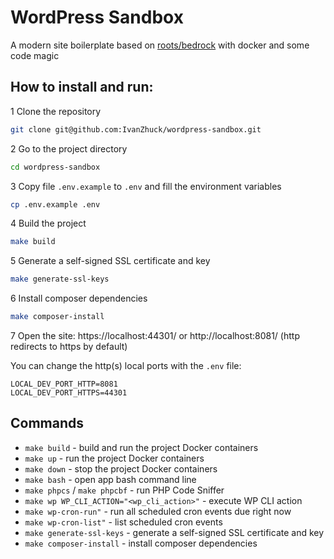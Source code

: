 # WordPress Sandbox
A modern site boilerplate based on [roots/bedrock](https://roots.io/bedrock/) with docker and some code magic

## How to install and run:

1 Clone the repository

```bash
git clone git@github.com:IvanZhuck/wordpress-sandbox.git
```

2 Go to the project directory

```bash
cd wordpress-sandbox
```

3 Copy file `.env.example` to `.env` and fill the environment variables

```bash
cp .env.example .env
```

4 Build the project

```bash
make build
```

5 Generate a self-signed SSL certificate and key

```bash
make generate-ssl-keys
```

6 Install composer dependencies

```bash
make composer-install
```

7 Open the site: https://localhost:44301/ or http://localhost:8081/ (http redirects to https by default)

You can change the http(s) local ports with the `.env` file:

```
LOCAL_DEV_PORT_HTTP=8081
LOCAL_DEV_PORT_HTTPS=44301
```

## Commands
- `make build` - build and run the project Docker containers
- `make up` - run the project Docker containers
- `make down` - stop the project Docker containers
- `make bash` - open app bash command line
- `make phpcs` / `make phpcbf` - run PHP Code Sniffer
- `make wp WP_CLI_ACTION="<wp_cli_action>"` - execute WP CLI action
- `make wp-cron-run"` - run all scheduled cron events due right now
- `make wp-cron-list"` - list scheduled cron events
- `make generate-ssl-keys` - generate a self-signed SSL certificate and key
- `make composer-install` - install composer dependencies